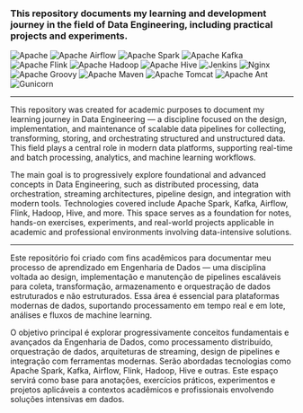 ### This repository documents my learning and development journey in the field of Data Engineering, including practical projects and experiments.
![Apache](https://img.shields.io/badge/Apache-0d1117?style=for-the-badge&logo=apache&logoColor=25fafe)
![Apache Airflow](https://img.shields.io/badge/Apache%20Airflow-0d1117?style=for-the-badge&logo=Apache%20Airflow&logoColor=25fafe)
![Apache Spark](https://img.shields.io/badge/Apache%20Spark-0d1117?style=for-the-badge&logo=apachespark&logoColor=25fafe)
![Apache Kafka](https://img.shields.io/badge/Apache%20Kafka-0d1117?style=for-the-badge&logo=apachekafka&logoColor=25fafe)
![Apache Flink](https://img.shields.io/badge/Apache%20Flink-0d1117?style=for-the-badge&logo=Apache%20Flink&logoColor=25fafe)
![Apache Hadoop](https://img.shields.io/badge/Apache%20Hadoop-0d1117?style=for-the-badge&logo=apachehadoop&logoColor=25fafe)
![Apache Hive](https://img.shields.io/badge/Apache%20Hive-0d1117?style=for-the-badge&logo=apachehive&logoColor=25fafe)
![Jenkins](https://img.shields.io/badge/Jenkins-0d1117?style=for-the-badge&logo=jenkins&logoColor=25fafe)
![Nginx](https://img.shields.io/badge/Nginx-0d1117?style=for-the-badge&logo=nginx&logoColor=25fafe)
![Apache Groovy](https://img.shields.io/badge/Apache%20Groovy-0d1117.svg?style=for-the-badge&logo=Apache+Groovy&logoColor=25fafe)
![Apache Maven](https://img.shields.io/badge/Apache%20Maven-0d1117?style=for-the-badge&logo=Apache%20Maven&logoColor=25fafe)
![Apache Tomcat](https://img.shields.io/badge/apache%20tomcat-%230d1117.svg?style=for-the-badge&logo=apache-tomcat&logoColor=25fafe)
![Apache Ant](https://img.shields.io/badge/Apache%20Ant-0d1117?style=for-the-badge&logo=Apache%20Ant&logoColor=25fafe)
![Gunicorn](https://img.shields.io/badge/gunicorn-0d1117.svg?style=for-the-badge&logo=gunicorn&logoColor=25fafe)

---
This repository was created for academic purposes to document my learning journey in Data Engineering — a discipline focused on the design, implementation, and maintenance of scalable data pipelines for collecting, transforming, storing, and orchestrating structured and unstructured data. This field plays a central role in modern data platforms, supporting real-time and batch processing, analytics, and machine learning workflows.

The main goal is to progressively explore foundational and advanced concepts in Data Engineering, such as distributed processing, data orchestration, streaming architectures, pipeline design, and integration with modern tools. Technologies covered include Apache Spark, Kafka, Airflow, Flink, Hadoop, Hive, and more. This space serves as a foundation for notes, hands-on exercises, experiments, and real-world projects applicable in academic and professional environments involving data-intensive solutions.

---
Este repositório foi criado com fins acadêmicos para documentar meu processo de aprendizado em Engenharia de Dados — uma disciplina voltada ao design, implementação e manutenção de pipelines escaláveis para coleta, transformação, armazenamento e orquestração de dados estruturados e não estruturados. Essa área é essencial para plataformas modernas de dados, suportando processamento em tempo real e em lote, análises e fluxos de machine learning.

O objetivo principal é explorar progressivamente conceitos fundamentais e avançados da Engenharia de Dados, como processamento distribuído, orquestração de dados, arquiteturas de streaming, design de pipelines e integração com ferramentas modernas. Serão abordadas tecnologias como Apache Spark, Kafka, Airflow, Flink, Hadoop, Hive e outras. Este espaço servirá como base para anotações, exercícios práticos, experimentos e projetos aplicáveis a contextos acadêmicos e profissionais envolvendo soluções intensivas em dados.
